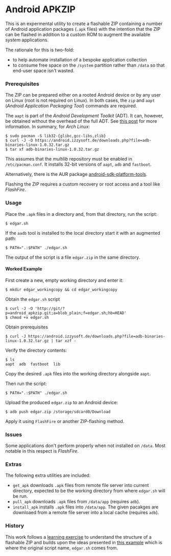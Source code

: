 Android APKZIP
==============

This is an expermental utility to create a flashable ZIP containing
a number of Android application packages (`.apk` files) with the
intention that the ZIP can be flashed in addition to a custom ROM 
to augment the available _system_ applications.

The rationale for this is two-fold:

* to help automate installation of a bespoke application collection
* to consume free space on the `/system` partition rather than `/data` so
  that end-user space isn't wasted.

### Prerequisites

The ZIP can be prepared either on a rooted Android device or by any user
on Linux (root is not required on Linux). In both cases, the `zip` and 
`aapt` (*Android Application Packaging Tool*) commands are required.

The `aapt` is part of the *Android Development Toolkit* (ADT). It can,
however, be obtained without the overhead of the full ADT. See [this
post][1] for more information. In summary, for *Arch Linux*:

    $ sudo pacman -S lib32-{glibc,gcc-libs,zlib}
    $ curl -J -O https://android.izzysoft.de/downloads.php?file=adb-binaries-linux-1.0.32.tar.gz
    $ tar xf adb-binaries-linux-1.0.32.tar.gz

This assumes that the _multilib_ repository must be enabled in `/etc/pacman.conf`. It installs 32-bit versions of `aapt`, `adb` and `fastboot`.

Alternatively, there is the AUR package [android-sdk-platform-tools][2].

[1]: http://android.stackexchange.com/a/156520
[2]: https://aur.archlinux.org/packages/android-sdk-platform-tools

Flashing the ZIP requires a custom recovery or root access and a tool
like *FlashFire*.

### Usage

Place the `.apk` files in a directory and, from that directory, run the
script:

    $ edgar.sh

If the `aadb` tool is installed to the local directory start it with an
augmented path:

    $ PATH=".:$PATH" ./edgar.sh

The output of the script is a file `edgar.zip` in the same directory.

#### Worked Example

First create a new, empty working directory and enter it:

    $ mkdir edgar_workingcopy && cd edgar_workingcopy

Obtain the `edgar.sh` script

    $ curl -J -O 'http://git/?p=android_apkzip.git;a=blob_plain;f=edgar.sh;hb=HEAD'
    $ chmod +x edgar.sh

Obtain prerequisites

    $ curl -J https://android.izzysoft.de/downloads.php?file=adb-binaries-linux-1.0.32.tar.gz | tar xzf -

Verify the directory contents:

    $ ls
    aapt  adb  fastboot  lib

Copy the desired `.apk` files into the working directory alongside `aapt`.

Then run the script:

    $ PATH=".:$PATH" ./edgar.sh

Upload the produced `edgar.zip` to an Android device:

    $ adb push edgar.zip /storage/sdcard0/Download

Apply it using `FlashFire` or another ZIP-flashing method.

### Issues

Some applications don't perform properly when not installed on `/data`.
Most notable in this respect is *FlashFire*.

### Extras

The following extra utilities are included:

* `get_apk` downloads `.apk` files from remote file server into current directory,
  expected to be the working directory from where `edgar.sh` will be run.
* `pull_apk` downloads `.apk` files from `/data/app` (requires `adb`).
* `install_apk` installs `.apk` files into `/data/app`. The given pacakges are
  downloaed from a remote file server into a local cache (requires `adb`).

### History

This work follows a [learning exercise][3] to understand the structure of
a flashable ZIP and builds upon the ideas presented in [this example][4]
which is where the original script name, `edgar.sh` comes from.

[3]: http://android.stackexchange.com/questions/156336
[4]: http://android.stackexchange.com/questions/143304

